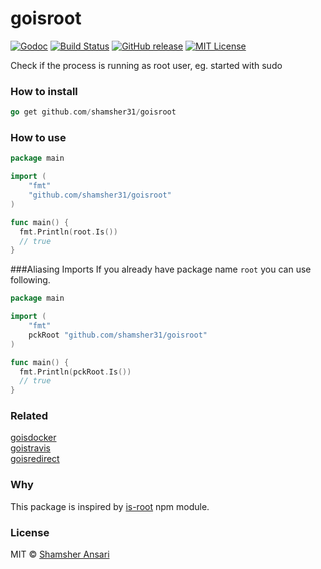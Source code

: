 # goisroot

[![Godoc](http://img.shields.io/badge/godoc-reference-blue.svg?style=flat)](https://godoc.org/github.com/shamsher31/goisroot)
[![Build Status](https://travis-ci.org/shamsher31/goisroot.svg)](https://travis-ci.org/shamsher31/goisroot)
[![GitHub release](http://img.shields.io/github/release/shamsher31/goisroot.svg?style=flat-square)](release)
[![MIT License](http://img.shields.io/badge/license-MIT-blue.svg?style=flat-square)](license)

Check if the process is running as root user, eg. started with sudo

### How to install
```go
go get github.com/shamsher31/goisroot
```

### How to use
```go
package main

import (
	"fmt"
	"github.com/shamsher31/goisroot"
)

func main() {
  fmt.Println(root.Is())
  // true
}

```
###Aliasing Imports
If you already have package name ```root``` you can use following.
```go
package main

import (
	"fmt"
	pckRoot "github.com/shamsher31/goisroot"
)

func main() {
  fmt.Println(pckRoot.Is())
  // true
}
```

### Related
[goisdocker](https://github.com/shamsher31/goisdocker)<br>
[goistravis](https://github.com/shamsher31/goistravis)<br>
[goisredirect](https://github.com/shamsher31/goisredirect)<br>

### Why
This package is inspired by [is-root](https://www.npmjs.com/package/is-root) npm module.

### License
MIT © [Shamsher Ansari](https://github.com/shamsher31)
